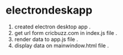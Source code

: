 # electrondeskapp
 1. created electron desktop app .
 2. get url form cricbuzz.com in index.js file .
 3. render data to app.js file .
 4. display data on mainwindow.html file .


